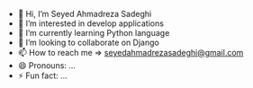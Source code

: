 - 👋 Hi, I’m Seyed Ahmadreza Sadeghi
- 👀 I’m interested in develop applications
- 🌱 I’m currently learning Python language
- 💞️ I’m looking to collaborate on Django
- 📫 How to reach me => seyedahmadrezasadeghi@gmail.com
- 😄 Pronouns: ...
- ⚡ Fun fact: ...

<!---
Ahmadrezarce/Ahmadrezarce is a ✨ special ✨ repository because its `README.md` (this file) appears on your GitHub profile.
You can click the Preview link to take a look at your changes.
--->
